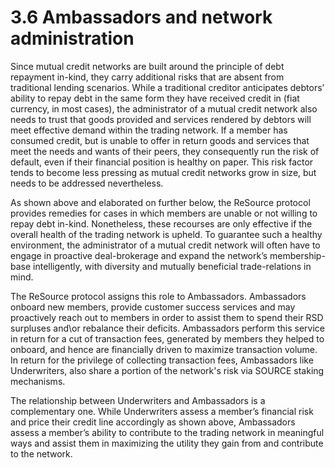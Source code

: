 # 3.6 Ambassadors and network administration

Since mutual credit networks are built around the principle of debt repayment in-kind, they carry additional risks that are absent from traditional lending scenarios. While a traditional creditor anticipates debtors’ ability to repay debt in the same form they have received credit in (fiat currency, in most cases), the administrator of a mutual credit network also needs to trust that goods provided and services rendered by debtors will meet effective demand within the trading network. If a member has consumed credit, but is unable to offer in return goods and services that meet the needs and wants of their peers, they consequently run the risk of default, even if their financial position is healthy on paper. This risk factor tends to become less pressing as mutual credit networks grow in size, but needs to be addressed nevertheless.&#x20;

As shown above and elaborated on further below, the ReSource protocol provides remedies for cases in which members are unable or not willing to repay debt in-kind. Nonetheless, these recourses are only effective if the overall health of the trading network is upheld. To guarantee such a healthy environment, the administrator of a mutual credit network will often have to engage in proactive deal-brokerage and expand the network’s membership-base intelligently, with diversity and mutually beneficial trade-relations in mind.&#x20;

The ReSource protocol assigns this role to Ambassadors. Ambassadors onboard new members, provide customer success services and may proactively reach out to members in order to assist them to spend their RSD surpluses and\or rebalance their deficits. Ambassadors perform this service in return for a cut of transaction fees, generated by members they helped to onboard, and hence are financially driven to maximize transaction volume. In return for the privilege of collecting transaction fees, Ambassadors like Underwriters, also share a portion of the network's risk via SOURCE staking mechanisms.&#x20;

The relationship between Underwriters and Ambassadors is a complementary one. While Underwriters assess a member’s financial risk and price their credit line accordingly as shown above, Ambassadors assess a member’s ability to contribute to the trading network in meaningful ways and assist them in maximizing the utility they gain from and contribute to the network.
